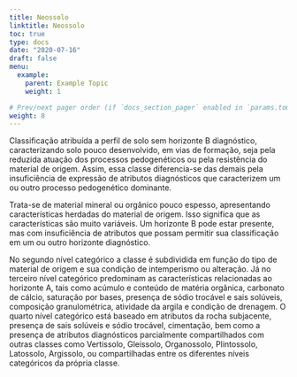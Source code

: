 ```yaml
---
title: Neossolo
linktitle: Neossolo
toc: true
type: docs
date: "2020-07-16"
draft: false
menu:
  example:
    parent: Example Topic
    weight: 1

# Prev/next pager order (if `docs_section_pager` enabled in `params.toml`)
weight: 8
---
```


Classificação atribuída a perfil de solo sem horizonte B diagnóstico, caracterizando solo pouco desenvolvido, em vias de formação, seja pela reduzida atuação dos processos pedogenéticos ou pela resistência do material de origem. Assim, essa classe diferencia-se das demais pela insuficiência de expressão de atributos diagnósticos que caracterizem um ou outro processo pedogenético dominante.

Trata-se de material mineral ou orgânico pouco espesso, apresentando características herdadas do material de origem. Isso significa que as características são muito variáveis. Um horizonte B pode estar presente, mas com insuficiência de atributos que possam permitir sua classificação em um ou outro horizonte diagnóstico.

No segundo nível categórico a classe é subdividida em função do tipo de material de origem e sua condição de intemperismo ou alteração. Já no terceiro nível categórico predominam as características relacionadas ao horizonte A, tais como acúmulo e conteúdo de matéria orgânica, carbonato de cálcio, saturação por bases, presença de sódio trocável e sais solúveis, composição granulométrica, atividade da argila e condição de drenagem. O quarto nível categórico está baseado em atributos da rocha subjacente, presença de sais solúveis e sódio trocável, cimentação, bem como a presença de atributos diagnósticos parcialmente compartilhados com outras classes como Vertissolo, Gleissolo, Organossolo, Plintossolo, Latossolo, Argissolo, ou compartilhadas entre os diferentes níveis categóricos da própria classe.